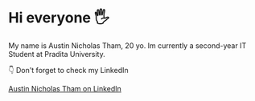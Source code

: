 # Hi everyone 🖐️

My name is Austin Nicholas Tham, 20 yo. Im currently a second-year IT Student at Pradita University.

👇 Don't forget to check my LinkedIn

[Austin Nicholas Tham on LinkedIn](https://www.linkedin.com/in/austinnick112/)
